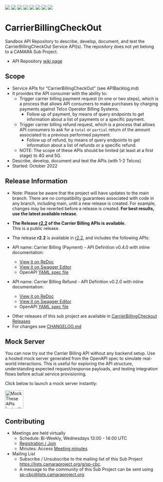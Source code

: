 <a href="https://github.com/camaraproject/CarrierBillingCheckOut/commits/" title="Last Commit"><img src="https://img.shields.io/github/last-commit/camaraproject/CarrierBillingCheckOut?style=plastic"></a>
<a href="https://github.com/camaraproject/CarrierBillingCheckOut/issues" title="Open Issues"><img src="https://img.shields.io/github/issues/camaraproject/CarrierBillingCheckOut?style=plastic"></a>
<a href="https://github.com/camaraproject/CarrierBillingCheckOut/pulls" title="Open Pull Requests"><img src="https://img.shields.io/github/issues-pr/camaraproject/CarrierBillingCheckOut?style=plastic"></a>
<a href="https://github.com/camaraproject/CarrierBillingCheckOut/graphs/contributors" title="Contributors"><img src="https://img.shields.io/github/contributors/camaraproject/CarrierBillingCheckOut?style=plastic"></a>
<a href="https://github.com/camaraproject/CarrierBillingCheckOut" title="Repo Size"><img src="https://img.shields.io/github/repo-size/camaraproject/CarrierBillingCheckOut?style=plastic"></a>
<a href="https://github.com/camaraproject/CarrierBillingCheckOut/blob/main/LICENSE" title="License"><img src="https://img.shields.io/badge/License-Apache%202.0-green.svg?style=plastic"></a>
<a href="https://github.com/camaraproject/CarrierBillingCheckOut/releases/latest" title="Latest Release"><img src="https://img.shields.io/github/release/camaraproject/CarrierBillingCheckOut?style=plastic"></a>
<a href="https://github.com/camaraproject/Governance/blob/main/ProjectStructureAndRoles.md" title="Sandbox API Repository"><img src="https://img.shields.io/badge/Sandbox%20API%20Repository-yellow?style=plastic"></a>

# CarrierBillingCheckOut

Sandbox API Repository to describe, develop, document, and test the CarrierBillingCheckOut Service API(s). The repository does not yet belong to a CAMARA Sub Project.

* API Repository [wiki page](https://lf-camaraproject.atlassian.net/wiki/x/CDDe)

## Scope
* Service APIs for “CarrierBillingCheckOut” (see APIBacklog.md)  
* It provides the API consumer with the ability to: 
  * Trigger carrier billing payment request (in one or two steps), which is a process that allows API consumers to make purchases by charging payments against Telco Operator Billing Systems.
    * Follow up of payment, by means of query endpoints to get information about a list of payments or a specific payment.
  * Trigger carrier billing refund request, which is a process that allows API consumers to ask for a `total` or `partial` return of the amount associated to a previous performed payment.
    * Follow up of refund, by means of query endpoints to get information about a list of refunds or a specific refund.
  * NOTE: The scope of these APIs should be limited (at least at a first stage) to 4G and 5G.
* Describe, develop, document and test the APIs (with 1-2 Telcos)  
* Started: October 2022 

## Release Information
<!-- Use/uncomment one or multiple the following options -->
<!-- Pre-releases of this sub project are available in https://github.com/camaraproject/§repo_name§/releases -->
<!-- The latest public release is available here: https://github.com/camaraproject/§repo_name§/releases/latest -->
<!-- For changes see [CHANGELOG.md](https://github.com/camaraproject/§repo_name§/blob/main/CHANGELOG.md) -->
* Note: Please be aware that the project will have updates to the main branch. There are no compatibility guarantees associated with code in any branch, including main, until a new release is created. For example, changes may be reverted before a release is created. **For best results, use the latest available release**.

* **The Release [r2.2](https://github.com/camaraproject/CarrierBillingCheckout/releases/tag/r2.2) of the Carrier Billing APIs is available.**
<br>This is a public release.

* The release **r2.2** is available in [r2.2](https://github.com/camaraproject/CarrierBillingCheckOut/tree/r2.2), and includes the following APIs:
- API name: Carrier Billing (Payment) - API Definition v0.4.0 with inline documentation:
  - [View it on ReDoc](https://redocly.github.io/redoc/?url=https://raw.githubusercontent.com/camaraproject/CarrierBillingCheckOut/r2.2/code/API_definitions/carrier-billing.yaml&nocors)
  - [View it on Swagger Editor](https://camaraproject.github.io/swagger-ui/?url=https://raw.githubusercontent.com/camaraproject/CarrierBillingCheckOut/r2.2/code/API_definitions/carrier-billing.yaml)
  - OpenAPI [YAML spec file](https://github.com/camaraproject/CarrierBillingCheckOut/blob/r2.2/code/API_definitions/carrier-billing.yaml)

- API name: Carrier Billing Refund - API Definition v0.2.0 with inline documentation:
  - [View it on ReDoc](https://redocly.github.io/redoc/?url=https://raw.githubusercontent.com/camaraproject/CarrierBillingCheckOut/r2.2/code/API_definitions/carrier-billing-refund.yaml&nocors)
  - [View it on Swagger Editor](https://camaraproject.github.io/swagger-ui/?url=https://raw.githubusercontent.com/camaraproject/CarrierBillingCheckOut/r2.2/code/API_definitions/carrier-billing-refund.yaml)
  - OpenAPI [YAML spec file](https://github.com/camaraproject/CarrierBillingCheckOut/blob/r2.2/code/API_definitions/carrier-billing-refund.yaml)

* Other releases of this sub project are available in [CarrierBillingCheckout Releases](https://github.com/camaraproject/CarrierBillingCheckout/releases)
* For changes see [CHANGELOG.md](https://github.com/camaraproject/CarrierBillingCheckout/blob/main/CHANGELOG.md)

## Mock Server

You can now try out the Carrier Billing API without any backend setup. Use a hosted mock server generated from the OpenAPI spec to simulate real-world interactions. This is useful for exploring the API structure, understanding expected request/response payloads, and testing integration flows before actual service provisioning.

Click below to launch a mock server instantly:

<a href="https://beeceptor.com/openapi-mock-server/?utm_source=github&utm_campaign=camaraproject-carrierbillingcheckout&url=https://raw.githubusercontent.com/camaraproject/CarrierBillingCheckOut/1fc73deae53bd98e337984b38a4c327057b49d7e/documentation/SupportingDocuments/carrier_billing_payment.yaml" target="_blank"><img src="https://cdn.beeceptor.com/assets/images/buttons/mock-openapi-with-beeceptor.png" alt="Mock These APIs Instantly" style="height: 60px;"></a>


## Contributing
* Meetings are held virtually 
    * Schedule: Bi-Weekly, Wednesdays 13:00 - 14:00 UTC
    * [Registration / Join](https://zoom-lfx.platform.linuxfoundation.org/meeting/96513497117?password=ac26d34b-87d2-4d78-aa47-4de1ca14c882)
    * Minutes: Access [Meeting minutes](https://lf-camaraproject.atlassian.net/wiki/x/CDDe)
* Mailing List
    * Subscribe / Unsubscribe to the mailing list of this Sub Project <https://lists.camaraproject.org/g/sp-cbc>.
    * A message to the community of this Sub Project can be sent using <sp-cbc@lists.camaraproject.org>.
